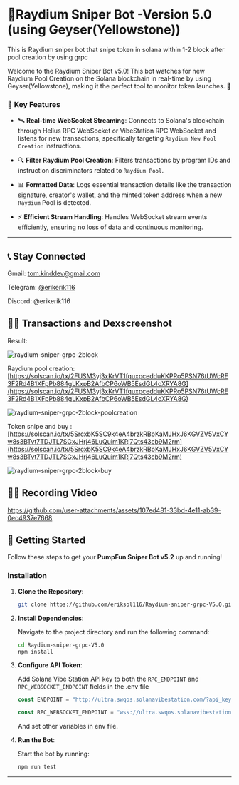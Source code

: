 # 🚀Raydium Sniper Bot -Version 5.0 (using Geyser(Yellowstone)) 

This is Raydium sniper bot that snipe token in solana within 1-2 block after pool creation by using grpc

Welcome to the Raydium Sniper Bot v5.0! This bot watches for new Raydium Pool Creation on the Solana blockchain in real-time by using Geyser(Yellowstone), making it the perfect tool to monitor token launches. 🌟

### 🎯 **Key Features**

- 🛰️ **Real-time WebSocket Streaming**: 
  Connects to Solana's blockchain through Helius RPC WebSocket or  VibeStation RPC WebSocket and listens for new transactions, specifically targeting `Raydium New Pool Creation`  instructions.
  
- 🔍 **Filter Raydium Pool Creation**: 
  Filters transactions by program IDs and instruction discriminators related to `Raydium Pool`.

- 📊 **Formatted Data**: 
  Logs essential transaction details like the transaction signature, creator's wallet, and the minted token address when a new `Raydium` Pool is detected.

- ⚡ **Efficient Stream Handling**: 
  Handles WebSocket stream events efficiently, ensuring no loss of data and continuous monitoring.

---

## 📞 **Stay Connected**

Gmail: tom.kinddev@gmail.com

Telegram: [@erikerik116](https://t.me/erikerik116)

Discord: @erikerik116

## 🧑‍💻 **Transactions and Dexscreenshot**
Result:


![raydium-sniper-grpc-2block](https://github.com/user-attachments/assets/d057a1e4-424b-4dd1-8f00-f32739c6744f)

Raydium pool creation: [https://solscan.io/tx/2FUSM3yj3xKrVT1fquxpcedduKKPRo5PSN76tUWcRE3F2Rd4B1XFpPb884gLKxpB2AfbCP6oWB5EsdGL4oXRYA8G](https://solscan.io/tx/2FUSM3yj3xKrVT1fquxpcedduKKPRo5PSN76tUWcRE3F2Rd4B1XFpPb884gLKxpB2AfbCP6oWB5EsdGL4oXRYA8G)


![raydium-sniper-grpc-2block-poolcreation](https://github.com/user-attachments/assets/0ecd6fe9-a323-4a33-a7a0-cb4f07b26191)

Token snipe and buy : [https://solscan.io/tx/5SrcxbK5SC9k4eA4brzkRBpKaMJHxJ6KGVZV5VxCYw8s3BTvt7TDJTL7SGxJHrj46LuQuim1KRj7Qts43cb9M2rm](https://solscan.io/tx/5SrcxbK5SC9k4eA4brzkRBpKaMJHxJ6KGVZV5VxCYw8s3BTvt7TDJTL7SGxJHrj46LuQuim1KRj7Qts43cb9M2rm)



![raydium-sniper-grpc-2block-buy](https://github.com/user-attachments/assets/6c6a5576-471f-4b7e-acad-cdf3635d7f1e)




## 🧑‍💻 **Recording Video**


https://github.com/user-attachments/assets/107ed481-33bd-4e11-ab39-0ec4937e7668


## 🚀 **Getting Started**

Follow these steps to get your **PumpFun Sniper Bot v5.2** up and running!

### Installation

1. **Clone the Repository**:

    ```bash
    git clone https://github.com/eriksol116/Raydium-sniper-grpc-V5.0.git
    ```

2. **Install Dependencies**:

    Navigate to the project directory and run the following command:

    ```bash
    cd Raydium-sniper-grpc-V5.0
    npm install
    ```

3. **Configure API Token**:

    Add Solana Vibe Station API key to both the `RPC_ENDPOINT` and `RPC_WEBSOCKET_ENDPOINT` fields in the .env file

    ```ts
    const ENDPOINT = "http://ultra.swqos.solanavibestation.com/?api_key=";

    const RPC_WEBSOCKET_ENDPOINT = "wss://ultra.swqos.solanavibestation.com/?api_key=";
    ```
    And set other variables in env file.

4. **Run the Bot**:

    Start the bot by running:

    ```bash
    npm run test
    ```

---



